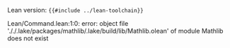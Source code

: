 Lean version: `{{#include ../lean-toolchain}}`

Lean/Command.lean:1:0: error: object file '././.lake/packages/mathlib/.lake/build/lib/Mathlib.olean' of module Mathlib does not exist
